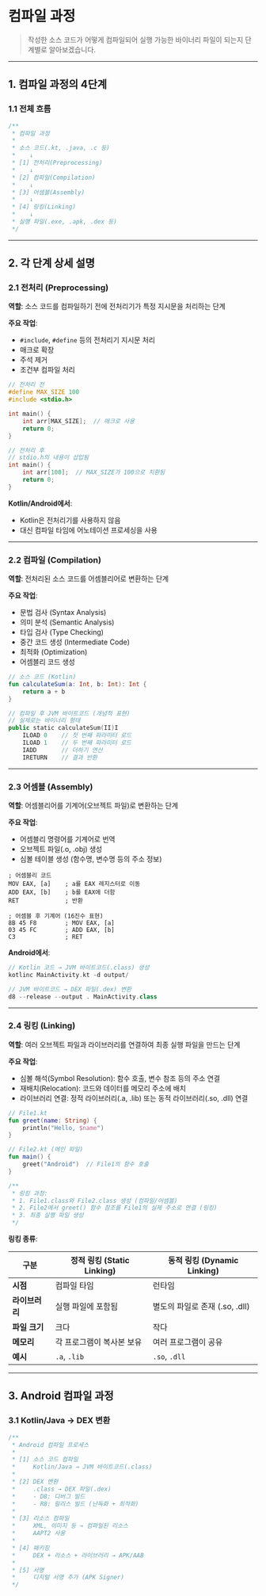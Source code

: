 # 컴파일 과정

> 작성한 소스 코드가 어떻게 컴파일되어 실행 가능한 바이너리 파일이 되는지 단계별로 알아보겠습니다.

---

## 1. 컴파일 과정의 4단계

### 1.1 전체 흐름

```kotlin
/**
 * 컴파일 과정
 * 
 * 소스 코드(.kt, .java, .c 등)
 *    ↓
 * [1] 전처리(Preprocessing)
 *    ↓
 * [2] 컴파일(Compilation)
 *    ↓
 * [3] 어셈블(Assembly)
 *    ↓
 * [4] 링킹(Linking)
 *    ↓
 * 실행 파일(.exe, .apk, .dex 등)
 */
```

---

## 2. 각 단계 상세 설명

### 2.1 전처리 (Preprocessing)

**역할**: 소스 코드를 컴파일하기 전에 전처리기가 특정 지시문을 처리하는 단계

**주요 작업**:
- `#include`, `#define` 등의 전처리기 지시문 처리
- 매크로 확장
- 주석 제거
- 조건부 컴파일 처리

```c
// 전처리 전
#define MAX_SIZE 100
#include <stdio.h>

int main() {
    int arr[MAX_SIZE];  // 매크로 사용
    return 0;
}

// 전처리 후
// stdio.h의 내용이 삽입됨
int main() {
    int arr[100];  // MAX_SIZE가 100으로 치환됨
    return 0;
}
```

**Kotlin/Android에서**:
- Kotlin은 전처리기를 사용하지 않음
- 대신 컴파일 타임에 어노테이션 프로세싱을 사용

---

### 2.2 컴파일 (Compilation)

**역할**: 전처리된 소스 코드를 어셈블리어로 변환하는 단계

**주요 작업**:
- 문법 검사 (Syntax Analysis)
- 의미 분석 (Semantic Analysis)
- 타입 검사 (Type Checking)
- 중간 코드 생성 (Intermediate Code)
- 최적화 (Optimization)
- 어셈블리 코드 생성

```kotlin
// 소스 코드 (Kotlin)
fun calculateSum(a: Int, b: Int): Int {
    return a + b
}

// 컴파일 후 JVM 바이트코드 (개념적 표현)
// 실제로는 바이너리 형태
public static calculateSum(II)I
    ILOAD 0    // 첫 번째 파라미터 로드
    ILOAD 1    // 두 번째 파라미터 로드
    IADD       // 더하기 연산
    IRETURN    // 결과 반환
```

---

### 2.3 어셈블 (Assembly)

**역할**: 어셈블리어를 기계어(오브젝트 파일)로 변환하는 단계

**주요 작업**:
- 어셈블리 명령어를 기계어로 번역
- 오브젝트 파일(.o, .obj) 생성
- 심볼 테이블 생성 (함수명, 변수명 등의 주소 정보)

```assembly
; 어셈블리 코드
MOV EAX, [a]    ; a를 EAX 레지스터로 이동
ADD EAX, [b]    ; b를 EAX에 더함
RET             ; 반환

; 어셈블 후 기계어 (16진수 표현)
8B 45 F8        ; MOV EAX, [a]
03 45 FC        ; ADD EAX, [b]  
C3              ; RET
```

**Android에서**:
```kotlin
// Kotlin 코드 → JVM 바이트코드(.class) 생성
kotlinc MainActivity.kt -d output/

// JVM 바이트코드 → DEX 파일(.dex) 변환
d8 --release --output . MainActivity.class
```

---

### 2.4 링킹 (Linking)

**역할**: 여러 오브젝트 파일과 라이브러리를 연결하여 최종 실행 파일을 만드는 단계

**주요 작업**:
- 심볼 해석(Symbol Resolution): 함수 호출, 변수 참조 등의 주소 연결
- 재배치(Relocation): 코드와 데이터를 메모리 주소에 배치
- 라이브러리 연결: 정적 라이브러리(.a, .lib) 또는 동적 라이브러리(.so, .dll) 연결

```kotlin
// File1.kt
fun greet(name: String) {
    println("Hello, $name")
}

// File2.kt (메인 파일)
fun main() {
    greet("Android")  // File1의 함수 호출
}

/**
 * 링킹 과정:
 * 1. File1.class와 File2.class 생성 (컴파일/어셈블)
 * 2. File2에서 greet() 함수 참조를 File1의 실제 주소로 연결 (링킹)
 * 3. 최종 실행 파일 생성
 */
```

**링킹 종류**:

| 구분 | 정적 링킹 (Static Linking) | 동적 링킹 (Dynamic Linking) |
|------|--------------------------|---------------------------|
| **시점** | 컴파일 타임 | 런타임 |
| **라이브러리** | 실행 파일에 포함됨 | 별도의 파일로 존재 (.so, .dll) |
| **파일 크기** | 크다 | 작다 |
| **메모리** | 각 프로그램이 복사본 보유 | 여러 프로그램이 공유 |
| **예시** | `.a`, `.lib` | `.so`, `.dll` |

---

## 3. Android 컴파일 과정

### 3.1 Kotlin/Java → DEX 변환

```kotlin
/**
 * Android 컴파일 프로세스
 * 
 * [1] 소스 코드 컴파일
 *     Kotlin/Java → JVM 바이트코드(.class)
 *     
 * [2] DEX 변환
 *     .class → DEX 파일(.dex)
 *     - D8: 디버그 빌드
 *     - R8: 릴리스 빌드 (난독화 + 최적화)
 *     
 * [3] 리소스 컴파일
 *     XML, 이미지 등 → 컴파일된 리소스
 *     AAPT2 사용
 *     
 * [4] 패키징
 *     DEX + 리소스 + 라이브러리 → APK/AAB
 *     
 * [5] 서명
 *     디지털 서명 추가 (APK Signer)
 */
```
